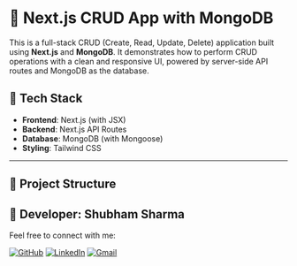 # 🧾 Next.js CRUD App with MongoDB

This is a full-stack CRUD (Create, Read, Update, Delete) application built using **Next.js** and **MongoDB**. It demonstrates how to perform CRUD operations with a clean and responsive UI, powered by server-side API routes and MongoDB as the database.

## 🚀 Tech Stack

- **Frontend**: Next.js (with JSX)
- **Backend**: Next.js API Routes
- **Database**: MongoDB (with Mongoose)
- **Styling**: Tailwind CSS 

---

## 📂 Project Structure













## 👤 Developer: Shubham Sharma

Feel free to connect with me:

[![GitHub](https://img.shields.io/badge/GitHub-181717?style=for-the-badge&logo=github&logoColor=white)](https://github.com/Shubhamsharma2002)  [![LinkedIn](https://img.shields.io/badge/LinkedIn-0A66C2?style=for-the-badge&logo=linkedin&logoColor=white)](https://www.linkedin.com/in/shubhamsharma2026/)   [![Gmail](https://img.shields.io/badge/Gmail-D14836?style=for-the-badge&logo=gmail&logoColor=white)](mailto:shubhamjii2002@gmail.com)

